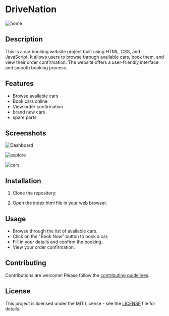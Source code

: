 # DriveNation

![home](https://github.com/Talhaashraf92/Drivenation/assets/156705234/f5ee0384-c72a-47f2-900b-228480b465b8)

## Description

This is a car booking website project built using HTML, CSS, and JavaScript. It allows users to browse through available cars, book them, and view their order confirmation. The website offers a user-friendly interface and smooth booking process.

## Features

- Browse available cars
- Book cars online
- View order confirmation
- brand new cars
- spare parts

## Screenshots

![Dashboard ](https://github.com/Talhaashraf92/Drivenation/assets/156705234/5b55a69c-4fd1-4c7d-be7a-4800e6a6cc6a)


![explore](https://github.com/Talhaashraf92/Drivenation/assets/156705234/8e2dbf05-7afd-4dd6-a54c-ecfa286677dd)



![cars](https://github.com/Talhaashraf92/Drivenation/assets/156705234/275448fe-8120-4589-af09-cec61b743b25)

## Installation

1. Clone the repository:

2. Open the index.html file in your web browser.

## Usage

- Browse through the list of available cars.
- Click on the "Book Now" button to book a car.
- Fill in your details and confirm the booking.
- View your order confirmation.

## Contributing

Contributions are welcome! Please follow the [contributing guidelines](CONTRIBUTING.md).

## License

This project is licensed under the MIT License - see the [LICENSE](LICENSE) file for details.
